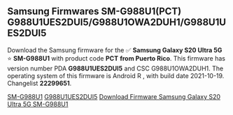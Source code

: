 <h2>Samsung Firmwares SM-G988U1(PCT) G988U1UES2DUI5/G988U1OWA2DUH1/G988U1UES2DUI5</h2>
Download the Samsung firmware for the ✅ <strong>Samsung Galaxy S20 Ultra 5G </strong> ⭐ <strong>SM-G988U1</strong> with product code <strong>PCT</strong> <strong> from Puerto Rico</strong>. This firmware has version number PDA <strong>G988U1UES2DUI5</strong> and CSC G988U1OWA2DUH1. The operating system of this firmware is Android R , with build date 2021-10-19. Changelist <strong>22299651</strong>.


[SM-G988U1](https://samfirm.shop/samsung/model/SM-G988U1)
[G988U1UES2DUI5](https://samfirm.shop/samsung/pda/G988U1UES2DUI5)
[Download Firmware Samsung Galaxy S20 Ultra 5G SM-G988U1](https://samfirm.shop/samsung/firmware/465974)
